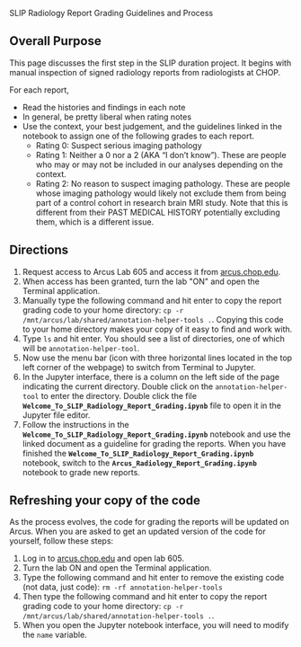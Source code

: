 SLIP Radiology Report Grading Guidelines and Process

## Overall Purpose

This page discusses the first step in the SLIP duration project. It begins with manual inspection of signed radiology reports from radiologists at CHOP. 

For each report, 
- Read the histories and findings in each note
- In general, be pretty liberal when rating notes
- Use the context, your best judgement, and the guidelines linked in the notebook to assign one of the following grades to each report.
    - Rating 0: Suspect serious imaging pathology
    - Rating 1: Neither a 0 nor a 2 (AKA “I don’t know”). These are people who may or may not be included in our analyses depending on the context.
    - Rating 2: No reason to suspect imaging pathology. These are people whose imaging pathology would likely not exclude them from being part of a control cohort in research brain MRI study. Note that this is different from their PAST MEDICAL HISTORY potentially excluding them, which is a different issue.


## Directions

1. Request access to Arcus Lab 605 and access it from [arcus.chop.edu](arcus.chop.edu). 
2. When access has been granted, turn the lab "ON" and open the Terminal application.
3. Manually type the following command and hit enter to copy the report grading code to your home directory: `cp -r /mnt/arcus/lab/shared/annotation-helper-tools .`. Copying this code to your home directory makes your copy of it easy to find and work with.
4. Type `ls` and hit enter. You should see a list of directories, one of which will be `annotation-helper-tool`.
5. Now use the menu bar (icon with three horizontal lines located in the top left corner of the webpage) to switch from Terminal to Jupyter.
6. In the Jupyter interface, there is a column on the left side of the page indicating the current directory. Double click on the `annotation-helper-tool` to enter the directory. Double click the file **`Welcome_To_SLIP_Radiology_Report_Grading.ipynb`** file to open it in the Jupyter file editor.
7. Follow the instructions in the **`Welcome_To_SLIP_Radiology_Report_Grading.ipynb`** notebook and use the linked document as a guideline for grading the reports. When you have finished the **`Welcome_To_SLIP_Radiology_Report_Grading.ipynb`** notebook, switch to the **`Arcus_Radiology_Report_Grading.ipynb`** notebook to grade new reports.

## Refreshing your copy of the code

As the process evolves, the code for grading the reports will be updated on Arcus. When you are asked to get an updated version of the code for yourself, follow these steps:

1. Log in to [arcus.chop.edu](arcus.chop.edu) and open lab 605. 
2. Turn the lab ON and open the Terminal application.
3. Type the following command and hit enter to remove the existing code (not data, just code): `rm -rf annotation-helper-tools`
4. Then type the following command and hit enter to copy the report grading code to your home directory: `cp -r /mnt/arcus/lab/shared/annotation-helper-tools .`.
5. When you open the Jupyter notebook interface, you will need to modify the `name` variable.

